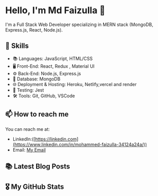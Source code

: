 # Hello, I'm Md Faizulla 👋

I'm a Full Stack Web Developer specializing in MERN stack (MongoDB, Express.js, React, Node.js).

## 🧰 Skills

- 📚 Languages: JavaScript, HTML/CSS
- 🖥️ Front-End: React, Redux , Material UI
- ⚙️ Back-End: Node.js, Express.js
- 🎲 Database: MongoDB
- 🌐 Deployment & Hosting: Heroku, Netlify,vercel and render
- 🧪 Testing: Jest
- 🛠️ Tools: Git, GitHub, VSCode

## 📫 How to reach me

You can reach me at:

- LinkedIn:([https://linkedin.com](https://www.linkedin.com/in/mohammed-faizulla-34124a24a/))
- Email: [My Email](mailto:mohammedfaizulla18@gmail.com)

## 📚 Latest Blog Posts

## 🎖️ My GitHub Stats
